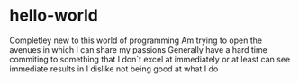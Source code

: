 # hello-world


Completley new to this world of programming
Am trying to open the avenues in which I can share my passions
Generally have a hard time commiting to something that I don`t excel at immediately or at least can see immediate results in
I dislike not being good at what I do
